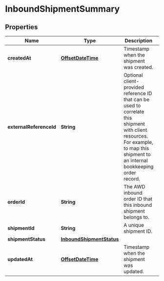 
# InboundShipmentSummary

## Properties
Name | Type | Description | Notes
------------ | ------------- | ------------- | -------------
**createdAt** | [**OffsetDateTime**](OffsetDateTime.md) | Timestamp when the shipment was created. |  [optional]
**externalReferenceId** | **String** | Optional client-provided reference ID that can be used to correlate this shipment with client resources. For example, to map this shipment to an internal bookkeeping order record. |  [optional]
**orderId** | **String** | The AWD inbound order ID that this inbound shipment belongs to. | 
**shipmentId** | **String** | A unique shipment ID. | 
**shipmentStatus** | [**InboundShipmentStatus**](InboundShipmentStatus.md) |  | 
**updatedAt** | [**OffsetDateTime**](OffsetDateTime.md) | Timestamp when the shipment was updated. |  [optional]




